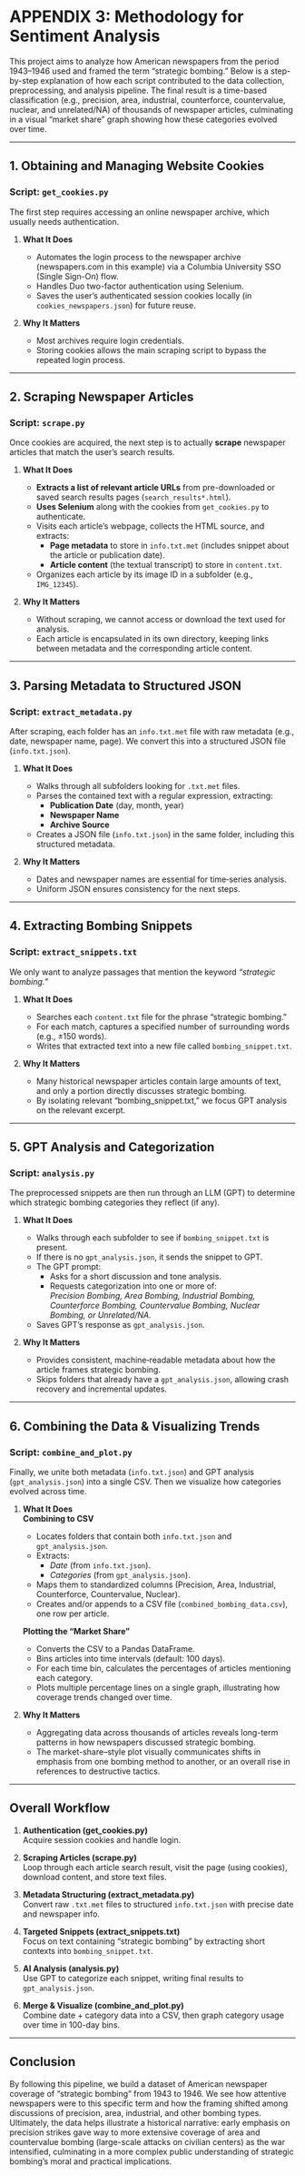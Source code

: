 # APPENDIX 3: Methodology for Sentiment Analysis

This project aims to analyze how American newspapers from the period 1943–1946 used and framed the term “strategic bombing.” Below is a step-by-step explanation of how each script contributed to the data collection, preprocessing, and analysis pipeline. The final result is a time-based classification (e.g., precision, area, industrial, counterforce, countervalue, nuclear, and unrelated/NA) of thousands of newspaper articles, culminating in a visual “market share” graph showing how these categories evolved over time.

---

## 1. Obtaining and Managing Website Cookies

### Script: `get_cookies.py`
The first step requires accessing an online newspaper archive, which usually needs authentication.

1. **What It Does**  
   - Automates the login process to the newspaper archive (newspapers.com in this example) via a Columbia University SSO (Single Sign-On) flow.  
   - Handles Duo two-factor authentication using Selenium.  
   - Saves the user’s authenticated session cookies locally (in `cookies_newspapers.json`) for future reuse.

2. **Why It Matters**  
   - Most archives require login credentials.  
   - Storing cookies allows the main scraping script to bypass the repeated login process.

---

## 2. Scraping Newspaper Articles

### Script: `scrape.py`
Once cookies are acquired, the next step is to actually **scrape** newspaper articles that match the user’s search results.

1. **What It Does**  
   - **Extracts a list of relevant article URLs** from pre-downloaded or saved search results pages (`search_results*.html`).  
   - **Uses Selenium** along with the cookies from `get_cookies.py` to authenticate.  
   - Visits each article’s webpage, collects the HTML source, and extracts:
     - **Page metadata** to store in `info.txt.met` (includes snippet about the article or publication date).  
     - **Article content** (the textual transcript) to store in `content.txt`.
   - Organizes each article by its image ID in a subfolder (e.g., `IMG_12345`).

2. **Why It Matters**  
   - Without scraping, we cannot access or download the text used for analysis.  
   - Each article is encapsulated in its own directory, keeping links between metadata and the corresponding article content.

---

## 3. Parsing Metadata to Structured JSON

### Script: `extract_metadata.py`
After scraping, each folder has an `info.txt.met` file with raw metadata (e.g., date, newspaper name, page). We convert this into a structured JSON file (`info.txt.json`).

1. **What It Does**  
   - Walks through all subfolders looking for `.txt.met` files.  
   - Parses the contained text with a regular expression, extracting:
     - **Publication Date** (day, month, year)  
     - **Newspaper Name**  
     - **Archive Source**  
   - Creates a JSON file (`info.txt.json`) in the same folder, including this structured metadata.

2. **Why It Matters**  
   - Dates and newspaper names are essential for time‐series analysis.  
   - Uniform JSON ensures consistency for the next steps.

---

## 4. Extracting Bombing Snippets

### Script: `extract_snippets.txt`
We only want to analyze passages that mention the keyword *“strategic bombing.”*

1. **What It Does**  
   - Searches each `content.txt` file for the phrase “strategic bombing.”  
   - For each match, captures a specified number of surrounding words (e.g., ±150 words).  
   - Writes that extracted text into a new file called `bombing_snippet.txt`.

2. **Why It Matters**  
   - Many historical newspaper articles contain large amounts of text, and only a portion directly discusses strategic bombing.  
   - By isolating relevant “bombing_snippet.txt,” we focus GPT analysis on the relevant excerpt.

---

## 5. GPT Analysis and Categorization

### Script: `analysis.py`
The preprocessed snippets are then run through an LLM (GPT) to determine which strategic bombing categories they reflect (if any).

1. **What It Does**  
   - Walks through each subfolder to see if `bombing_snippet.txt` is present.  
   - If there is no `gpt_analysis.json`, it sends the snippet to GPT.  
   - The GPT prompt:
     - Asks for a short discussion and tone analysis.  
     - Requests categorization into one or more of:  
       *Precision Bombing, Area Bombing, Industrial Bombing, Counterforce Bombing, Countervalue Bombing, Nuclear Bombing, or Unrelated/NA.*  
   - Saves GPT’s response as `gpt_analysis.json`.

2. **Why It Matters**  
   - Provides consistent, machine‐readable metadata about how the article frames strategic bombing.  
   - Skips folders that already have a `gpt_analysis.json`, allowing crash recovery and incremental updates.

---

## 6. Combining the Data & Visualizing Trends

### Script: `combine_and_plot.py`
Finally, we unite both metadata (`info.txt.json`) and GPT analysis (`gpt_analysis.json`) into a single CSV. Then we visualize how categories evolved across time.

1. **What It Does**  
   **Combining to CSV**  
   - Locates folders that contain both `info.txt.json` and `gpt_analysis.json`.  
   - Extracts:
     - *Date* (from `info.txt.json`).  
     - *Categories* (from `gpt_analysis.json`).  
   - Maps them to standardized columns (Precision, Area, Industrial, Counterforce, Countervalue, Nuclear).  
   - Creates and/or appends to a CSV file (`combined_bombing_data.csv`), one row per article.  

   **Plotting the “Market Share”**  
   - Converts the CSV to a Pandas DataFrame.  
   - Bins articles into time intervals (default: 100 days).  
   - For each time bin, calculates the percentages of articles mentioning each category.  
   - Plots multiple percentage lines on a single graph, illustrating how coverage trends changed over time.

2. **Why It Matters**  
   - Aggregating data across thousands of articles reveals long-term patterns in how newspapers discussed strategic bombing.  
   - The market-share–style plot visually communicates shifts in emphasis from one bombing method to another, or an overall rise in references to destructive tactics.

---

## Overall Workflow

1. **Authentication (get_cookies.py)**  
   Acquire session cookies and handle login.

2. **Scraping Articles (scrape.py)**  
   Loop through each article search result, visit the page (using cookies), download content, and store text files.

3. **Metadata Structuring (extract_metadata.py)**  
   Convert raw `.txt.met` files to structured `info.txt.json` with precise date and newspaper info.

4. **Targeted Snippets (extract_snippets.txt)**  
   Focus on text containing “strategic bombing” by extracting short contexts into `bombing_snippet.txt`.

5. **AI Analysis (analysis.py)**  
   Use GPT to categorize each snippet, writing final results to `gpt_analysis.json`.

6. **Merge & Visualize (combine_and_plot.py)**  
   Combine date + category data into a CSV, then graph category usage over time in 100-day bins.

---

## Conclusion

By following this pipeline, we build a dataset of American newspaper coverage of “strategic bombing” from 1943 to 1946. We see how attentive newspapers were to this specific term and how the framing shifted among discussions of precision, area, industrial, and other bombing types. Ultimately, the data helps illustrate a historical narrative: early emphasis on precision strikes gave way to more extensive coverage of area and countervalue bombing (large-scale attacks on civilian centers) as the war intensified, culminating in a more complex public understanding of strategic bombing’s moral and practical implications.
